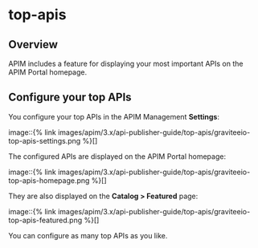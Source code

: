 # top-apis

## Overview

APIM includes a feature for displaying your most important APIs on the APIM Portal homepage.

## Configure your top APIs

You configure your top APIs in the APIM Management **Settings**:

image::\{% link images/apim/3.x/api-publisher-guide/top-apis/graviteeio-top-apis-settings.png %\}\[]

The configured APIs are displayed on the APIM Portal homepage:

image::\{% link images/apim/3.x/api-publisher-guide/top-apis/graviteeio-top-apis-homepage.png %\}\[]

They are also displayed on the **Catalog > Featured** page:

image::\{% link images/apim/3.x/api-publisher-guide/top-apis/graviteeio-top-apis-featured.png %\}\[]

You can configure as many top APIs as you like.
